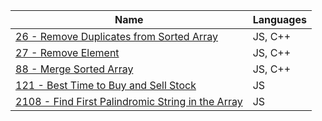 |Name|Languages|
|---|---|
|[26 - Remove Duplicates from Sorted Array](26-remove-duplicates-from-sorted-array.md)|JS, C++|
|[27 - Remove Element](27-remove-element.md)|JS, C++|
|[88 - Merge Sorted Array](88-merge-sorted-array.md)|JS, C++|
|[121 - Best Time to Buy and Sell Stock](121-best-time-to-buy-and-sell-stock.md)|JS|
|[2108 - Find First Palindromic String in the Array](2108-find-first-palindromic-string-in-the-array.md)|JS|

